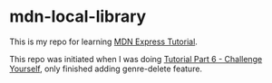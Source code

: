 # mdn-local-library
This is my repo for learning [MDN Express Tutorial](https://developer.mozilla.org/en-US/docs/Learn/Server-side/Express_Nodejs).

This repo was initiated when I was doing [Tutorial Part 6 - Challenge Yourself](https://developer.mozilla.org/en-US/docs/Learn/Server-side/Express_Nodejs/forms#challenge_yourself), only finished adding genre-delete feature. 
